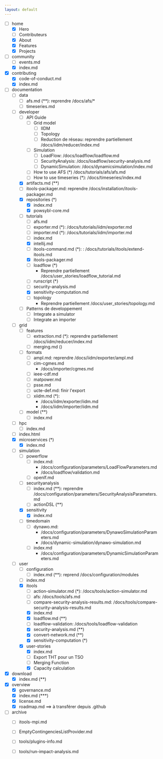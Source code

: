 ```yaml
---
layout: default
---
```


- [ ] home
    - [X] Hero
    - [ ] Contributeurs
    - [X] About
    - [X] Features
    - [X] Projects
- [ ] community
    - [ ] events.md
    - [X] index.md
- [X] contributing
    - [X] code-of-conduct.md
    - [X] index.md
- [ ] documentation
    - [ ] data
        - [ ] afs.md (**): reprendre /docs/afs/*
        - [ ] timeseries.md
    - [ ] developer
        - [ ] API Guide
            - [ ] Grid model
                - [ ] IIDM
                - [ ] Topology
                - [ ] Reduction de réseau: reprendre partiellement /docs/iidm/reducer/index.md
            - [ ] Simulation
                - [ ] LoadFlow: /docs/loadflow/loadflow.md
                - [ ] SecurityAnalysis: /docs/loadflow/security-analysis.md
                - [ ] DynamicSimulation: /docs/dynamicsimulation/index.md
            - [ ] How to use AFS (*)
                /docs/tutorials/afs/afs.md
            - [ ] How to use timeseries (*): /docs/timeseries/index.md
        - [X] artifacts.md (**)
        - [ ] itools-packager.md: reprendre /docs/installation/itools-packager.md
        - [X] repositories (*)
            - [X] index.md
            - [X] powsybl-core.md
        - [ ] tutorials
            - [ ] afs.md
            - [ ] exporter.md (*): /docs/tutorials/iidm/exporter.md
            - [ ] importer.md (*): /docs/tutorials/iidm/importer.md
            - [ ] index.md
            - [X] intellij.md
            - [ ] itools-command.md (*): : /docs/tutorials/itools/extend-itools.md
            - [X] itools-packager.md
            - [ ] loadflow (*)
                - Reprendre partiellement /docs/user_stories/loadflow_tutorial.md
            - [ ] runscript (*)
            - [ ] security-analysis.md
            - [X] sensitivity-computation.md
            - [ ] topology
                - Reprendre partiellement /docs/user_stories/topology.md
        - [ ] Patterns de developpement
            - [ ] Integrate a simulator
            - [ ] Integrate an importer
    - [ ] grid
        - [ ] features
            - [ ] extraction.md (*): reprendre partiellement /docs/iidm/reducer/index.md
            - [ ] merging.md ()
        - [ ] formats
            - [ ] ampl.md: reprendre /docs/iidm/exporter/ampl.md
            - [ ] cim-cgmes.md
                - /docs/importer/cgmes.md
            - [ ] ieee-cdf.md
            - [ ] matpower.md
            - [ ] psse.md
            - [ ] ucte-def.md: finir l'export
            - [ ] xiidm.md (*):
                - /docs/iidm/exporter/iidm.md
                - /docs/iidm/importer/iidm.md
        - [ ] model (**)
            - [ ] index.md
    - [ ] hpc
        - [ ] index.md
    - [ ] index.html
    - [X] microservices (*)
        - [X] index.md
    - [ ] simulation
        - [ ] powerflow
            - [ ] index.md:
                - /docs/configuration/parameters/LoadFlowParameters.md
                - /docs/loadflow/validation.md
            - [ ] openlf.md
        - [ ] securityanalysis
            - [ ] index.md  (**): reprendre /docs/configuration/parameters/SecurityAnalysisParameters.md
            - [ ] actionDSL (**)
        - [X] sensitivity
            - [X] index.md
        - [ ] timedomain
            - [ ] dynawo.md:
                - /docs/configuration/parameters/DynawoSimulationParameters.md
                - /docs/dynamic-simulation/dynawo-simulation.md
            - [ ] index.md
                - /docs/configuration/parameters/DynamicSimulationParameters.md
    - [ ] user
        - [ ] configuration
            - [ ] index.md (**): reprend /docs/configuration/modules
        - [ ] index.md
        - [X] itools
            - [ ] action-simulator.md (*): /docs/tools/action-simulator.md
            - [ ] afs: /docs/tools/afs.md
            - [ ] compare-security-analysis-results.md: /docs/tools/compare-security-analysis-results.md
            - [X] index.md
            - [X] loadflow.md (**)
            - [ ] loadflow-validation: /docs/tools/loadflow-validation
            - [X] security-analysis.md (**)
            - [X] convert-network.md (**)
            - [X] sensitivity-computation (*)
        - [X] user-stories
            - [X] index.md
            - [ ] Export THT pour un TSO
            - [ ] Merging Function
            - [X] Capacity calculation
- [X] download
    - [X] index.md (**)
- [X] overview
    - [X] governance.md
    - [X] index.md (***)
    - [X] license.md
    - [X] roadmap.md ==> à transférer depuis .github
- [ ] archive
    - [ ] itools-mpi.md
    - [ ] EmptyContingenciesListProvider.md
    - [ ] tools/plugins-info.md
    - [ ] tools/run-impact-analysis.md

